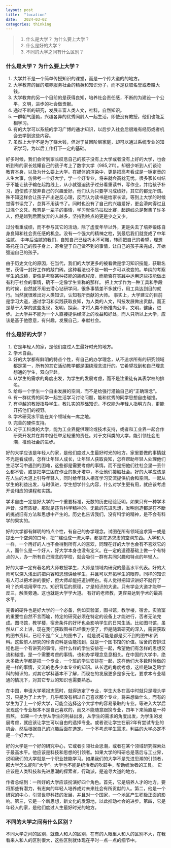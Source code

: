 ```yaml
---
layout: post
title:  "location"
date:   2024-03-02
categories: thinking
---
```


> 1. 什么是大学？ 为什么要上大学？
> 2. 什么是好的大学？
> 3. 不同的大学之间有什么区别？


### 什么是大学？ 为什么要上大学？
1. 大学并不是一个简单传授知识的课堂，而是一个传大道的的地方。
2. 大学教育的目的培养服务社会的精英和知识分子，而不是获取名誉或者赚大钱。
3. 大学教育的另一个目前的是获得良知，培养社会责任感，不断的为建设一个公平，文明，进步的社会做贡献。
4. 通过不断的研究，发展丰富人类人文，社科，自然知识。
5. 一群朝气蓬勃，兴趣各异的优秀同龄人一起生活，即使没有教授，他们也能互相学习。
6. 有的大学可以系统的学习广博的通才知识，以后步入社会后很难有经历或者机会去学到这些内容。
7. 虽然上大学不是为了赚大钱，但对于贫困阶层家庭，却可以通过系统专业的知识学习，为以后工作打下一定的基础。

好多时候，我们会听到家长叹息自己的孩子没有上大学或者没有上好的大学，也会听到有的家长炫耀自己的孩子考上了数字大学（985,211）。却很少听到人们谈论教育本身，以及为什么要上大学。在媒体的渲染中，更是把高考看成是一锤定音的人生大事，仿佛考一个好大学，学一个好专业，将来就会高枕无忧。很多家长纠结于不能让孩子输在起跑线上，从小就强迫孩子过分看重读书，写作业，并给孩子补习，迫使孩子放弃自己的兴趣爱好。他们认为只要学习成绩好，其它的都无所谓。殊不知这样会让孩子产出逆反心理，反而认为读书是给家长读，等到上大学的时候觉得书读完了，总算不用读书了。同时也没有了自己的兴趣爱好，更会滑向得过且过混个文凭。教育是一辈子的事情，学习就像马拉松比赛，起跑线总是聚集了许多人，但是越到后面放弃的人越多，坚持到终点的更是少之又少。

过分看重成绩，而不参与其它的活动，除了虚度年华以外，更是失去了培养锻炼自身良知和社会责任感的机会。没有一个强大的精神之柱，到最后我们就变成了中年油腻。 中年后油腻的我们，自知自己已经朽木不可雕，转而把自己的希望，理想寄托在自己的孩子身上，寄希望于自己做不到的事情，让自己的孩子来完成，开始强迫自己的孩子。

由于历史文化的原因，在当代，我们的大学更多的被看做是学习知识技能，获取名誉，获得一封好工作的敲门砖。这种看法也不是一朝一夕可以改变的。单纯的考察学生的成绩，更像是考察某种技能的熟练程度，而能否在实践中运用这些技能做出有利于社会的事情，确不一定像学生宣称的那样。
把上大学作为一种工具和手段的时候，自然就不用去潜心钻研学问，很多事情差不多就行，用工具达到目的就行。当然就很难出对人类知识，认知有所贡献的大师。
事实上，大学建立的目前是学习大道，通过学习和实践获取良知，为人类的人文，科技发展做出贡献。而正是基于大学的这些发现，发明，探索，才将人类不断推向公平，文明，健康，进步。上大学并不能为一个人直接提供经济上的收益和好处，而人只所以上大学，应该是基于他愿意，有兴趣，发展自己，奉献社会。


### 什么是好的大学？
1. 它是年轻人的家，是他们度过人生最好时光的地方。
2. 学术自由。
3. 好的大学都有鲜明的特点个性，有自己的办学理念，从不追求所有的研究领域都是第一，所有的其它活动教学都是围绕理念进行的。它希望找到和自己理念想通的学生，双向奔赴。
4. 从学生的需求的角度出发，为学生的发展考虑，而不是注重徒有其表学校的排名。
5. 给每一个学生一个自由发展的空间，而不是给强行灌输自己的“正确理念”。
6. 有一群优秀的同学一起生活学习讨论问题，能和优秀的同学思想自由碰撞。
7. 有卓越的教授指导学生，教扎实的基础知识，不仅能为年轻人指明方向，更能开拓他们的视野。
8. 学术研究水平能在某个领域有一席之地。
9. 完善的硬件支持。
10. 对于工科类的大学，能为工业界提供理论或技术支持，或者和工业界一起合作研究开发并在其中担任举足轻重的责任。对于文科类的大学，能引领社会思潮，推动社会的进步。


好的大学应该是年轻人的家，是他们度过人生最好时光的地方。家里要做的事情就不光是看成绩，怎样让年轻人成长，让年轻人获取良知，怎样帮助年轻人处理他们生活学习中遇到的困难，这些都是需要考虑的事情。而不是把他们往社会里一丢什么都不管，或是把学生困在作业的象牙塔中，不让他们接触社会。好的大学应该是在人生的大道上引导年轻人，同时给年轻人相互学习交流提供机会和空间。一起从学生的利益出发，与时俱进，学生想学什么内容，什么对学生更有用，就应该考虑开设相应的课程和实践。

学术自由一定是好大学的一个重要标准，无数的历史经验证明，如果只有一种学术声音，没有质疑，那就是违背科学精神的。无数的先进思想，发明创造都是在不断的挑战旧有方法和思想中产生的。历史也告诉我们，没有科学的精神，是不会有科学的果实的。

好的大学都有鲜明的特点个性，有自己的办学理念。试图在所有领域追求第一或是提出一个空洞的口号，把“”建设成一流大学，都是在追求虚的空洞东西。大学和人一样，一个再好的人也不会得到所有人的喜欢，同理在好的大学也会有不喜欢它的人，而什么是一个好人，好大学本身也没有定义。在一定的道德基础上做一个有特点的人，办一所有自己理念的学校，就会吸引一群有共同兴趣和特点的年轻人。


好的大学一定有著名的大师教授学生，大师是领域内研究的最高水平代表。好的大师可以深入浅出的把内容和思想讲给学生，并且可以开拓学生的眼界。同样的知识有人可以把术讲的很好，但大师却能把道讲明白。有人觉得把知识讲好不就行了吗？杀鸡唁用宰牛刀。知识背后的原理，才是知识的大道。只有学会大道才能举一反三，触类旁通。这也就是大学学大道。
有好的老师教，更容易达到学术的最高水平，

完善的硬件也是好大学的一个必备，例如实验室，图书馆，教学楼，宿舍。实验室的重要性自然不言而喻，特定的研究必须在特定的设备上才能进行，否者无法完成。图书馆，教学楼，宿舍条件的好坏也会影响学生的日常生活。比如图书馆，虽然从广义上讲，现在我们获取图书已经很方便了，但是随着研究的深入，需要获取的图书资料，已经不是广义上的图书了，
就是说可能是都是买不到的图书和资料。这些前人研究的珍贵资料是否能找到，就是一个图书馆的价值。宿舍的安排过程也是一个有讲究的事情，把什么样的学生安排在一起，希望他们有怎样的思想交流和碰撞，是一个需要考虑的事情。也和办学理念息息相关。在中国的大学中，绝大多数大学都是把一个专业，一个班的学生安排在一起，这样他们大多数时候做的是一样的事情，交流的也多少本专业的知识。从长远的角度考虑，这样是缺乏跨学科的知识的，对其它学科基本不了解，而现在的发展更多是多元化，要求本专业精通的情况下，对其它专业的知识也需要熟悉。

在中国，申请大学填报志愿时，就得选定了专业，学生大多在高中时就只是埋头学习，只是为了上大学，几乎都没有相过自己喜欢那个专业，将来想做什么，而有的学生为了上一个好大学，可能会选择这个大学中的容易录取的专业。等进入大学后发现这个专业根本不是自己喜欢的，而又不能随意跟换专业，四年下来简直是一种煎熬。
如果一个大学从学生的利益出发，从学生的需求的角度出发，为学生的发展考虑，就应该让学生可以自由的选择专业。或者说让学生在前2年有尝试专业的机会，然后根据自己的兴趣后面在选定。一个不考虑学生需求，利益的大学必定不是一个好大学。

好的大学是一个好的研究中心，它或者引领社会思潮，或者在某个领域研究探索处于最高水平。他应该是科技和思想的引领者。如果大学的科研总是落后与工业界，说明我们的大学就是一个职业技能学习。如果我们的大学不是先进思潮的引领者，那大学怎么能叫”大学“。大学也不能是统治者的吹鼓手，帮助统治者的工具。
它应该是人类科技和先进思潮的探索者，行动派，是追寻大道的地方。

作者总结到：一所好的大学应该扮演好四个角色。首先，它是培养人才的地方，要将那些有潜力，有志向的年轻人培养成对未来社会有所贡献的人。第二，他是一个研究的中心，引领世界科技的发展，并且对一个国家，一个地区产生积极正面的影响。第三，它是一个新思想，新文化的发源地，以此推动社会的进步。第四，它是年轻人的家，是他们度过人生最好时光的地方。

### 不同的大学之间有什么区别？

不同大学之间的区别，就像人和人的区别，在有的人眼里人和人的区别不大，在我看来人和人的区别很大，这些区别就体现在平时一点一点的细节中。